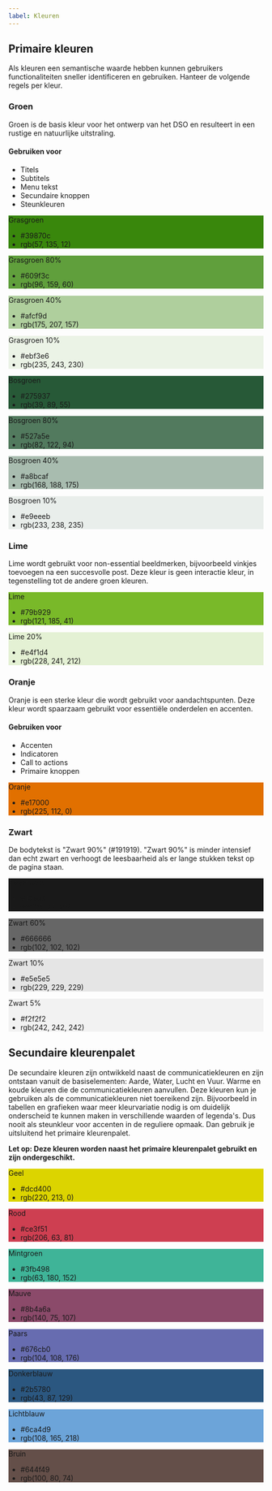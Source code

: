 ```yaml
---
label: Kleuren
---
```

## Primaire kleuren
Als kleuren een semantische waarde hebben kunnen gebruikers functionaliteiten sneller identificeren en gebruiken. Hanteer de volgende regels per kleur.

### Groen
Groen is de basis kleur voor het ontwerp van het DSO en resulteert in een rustige en natuurlijke uitstraling.

#### Gebruiken voor
- Titels
- Subtitels
- Menu tekst
- Secundaire knoppen
- Steunkleuren

<div class="color-row">
  <div class="color-chip" style="background-color: #39870c;">
    <div class="label">Grasgroen</div>
    <div class="description">
      <ul>
        <li>#39870c</li>
        <li>rgb(57, 135, 12)</li>
      </ul>
    </div>
  </div>
  <div class="color-chip" style="background-color: #609f3c;">
    <div class="label">Grasgroen 80%</div>
    <div class="description">
      <ul>
        <li>#609f3c</li>
        <li>rgb(96, 159, 60)</li>
      </ul>
    </div>
  </div>
  <div class="color-chip" style="background-color: #afcf9d;">
    <div class="label">Grasgroen 40%</div>
    <div class="description">
      <ul>
        <li>#afcf9d</li>
        <li>rgb(175, 207, 157)</li>
      </ul>
    </div>
  </div>
  <div class="color-chip" style="background-color: #ebf3e6;">
    <div class="label">Grasgroen 10%</div>
    <div class="description">
      <ul>
        <li>#ebf3e6</li>
        <li>rgb(235, 243, 230)</li>
      </ul>
    </div>
  </div>
</div>
<div class="color-row">
  <div class="color-chip" style="background-color: #275937;">
    <div class="label">Bosgroen</div>
    <div class="description">
      <ul>
        <li>#275937</li>
        <li>rgb(39, 89, 55)</li>
      </ul>
    </div>
  </div>
  <div class="color-chip" style="background-color: #527a5e;">
    <div class="label">Bosgroen 80%</div>
    <div class="description">
      <ul>
        <li>#527a5e</li>
        <li>rgb(82, 122, 94)</li>
      </ul>
    </div>
  </div>
  <div class="color-chip" style="background-color: #a8bcaf;">
    <div class="label">Bosgroen 40%</div>
    <div class="description">
      <ul>
        <li>#a8bcaf</li>
        <li>rgb(168, 188, 175)</li>
      </ul>
    </div>
  </div>
  <div class="color-chip" style="background-color: #e9eeeb;">
    <div class="label">Bosgroen 10%</div>
    <div class="description">
      <ul>
        <li>#e9eeeb</li>
        <li>rgb(233, 238, 235)</li>
      </ul>
    </div>
  </div>
</div>

### Lime
Lime wordt gebruikt voor non-essential beeldmerken, bijvoorbeeld vinkjes toevoegen na een succesvolle post. Deze kleur is geen interactie kleur, in tegenstelling tot de andere groen kleuren.

<div class="color-row">
  <div class="color-chip" style="background-color: #79b929;">
    <div class="label">Lime</div>
    <div class="description">
      <ul>
        <li>#79b929</li>
        <li>rgb(121, 185, 41)</li>
      </ul>
    </div>
  </div>
  <div class="color-chip" style="background-color: #e4f1d4;">
    <div class="label">Lime 20%</div>
    <div class="description">
      <ul>
        <li>#e4f1d4</li>
        <li>rgb(228, 241, 212)</li>
      </ul>
    </div>
  </div>
</div>

### Oranje
Oranje is een sterke kleur die wordt gebruikt voor aandachtspunten. Deze kleur wordt spaarzaam gebruikt voor essentiële onderdelen en accenten.

#### Gebruiken voor
- Accenten
- Indicatoren
- Call to actions
- Primaire knoppen

<div class="color-row">
  <div class="color-chip" style="background-color: #e17000;">
    <div class="label">Oranje</div>
    <div class="description">
      <ul>
        <li>#e17000</li>
        <li>rgb(225, 112, 0)</li>
      </ul>
    </div>
  </div>
</div>

### Zwart
De bodytekst is "Zwart 90%" (#191919). "Zwart 90%" is minder intensief dan echt zwart en verhoogt de leesbaarheid als er lange stukken tekst op de pagina staan.

<div class="color-row">
  <div class="color-chip" style="background-color: #191919;">
    <div class="label">Zwart 90%</div>
    <div class="description">
      <ul>
        <li>#191919</li>
        <li>rgb(25, 25, 25)</li>
      </ul>
    </div>
  </div>
  <div class="color-chip" style="background-color: #666666;">
    <div class="label">Zwart 60%</div>
    <div class="description">
      <ul>
        <li>#666666</li>
        <li>rgb(102, 102, 102)</li>
      </ul>
    </div>
  </div>
  <div class="color-chip" style="background-color: #e5e5e5;">
    <div class="label">Zwart 10%</div>
    <div class="description">
      <ul>
        <li>#e5e5e5</li>
        <li>rgb(229, 229, 229)</li>
      </ul>
    </div>
  </div>
  <div class="color-chip" style="background-color: #f2f2f2;">
    <div class="label">Zwart 5%</div>
    <div class="description">
      <ul>
        <li>#f2f2f2</li>
        <li>rgb(242, 242, 242)</li>
      </ul>
    </div>
  </div>
</div>

## Secundaire kleurenpalet
De secundaire kleuren zijn ontwikkeld naast de communicatiekleuren en zijn ontstaan vanuit de basiselementen: Aarde, Water, Lucht en Vuur. Warme en koude kleuren die de communicatiekleuren aanvullen. Deze kleuren kun je gebruiken als de communicatiekleuren niet toereikend zijn. Bijvoorbeeld in tabellen en grafieken waar meer kleurvariatie nodig is om duidelijk onderscheid te kunnen maken in verschillende waarden of legenda's. Dus nooit als steunkleur voor accenten in de reguliere opmaak. Dan gebruik je uitsluitend het primaire kleurenpalet.

**Let op: Deze kleuren worden naast het primaire kleurenpalet gebruikt en zijn ondergeschikt.**

<div class="color-row">
  <div class="color-chip" style="background-color: #dcd400;">
    <div class="label">Geel</div>
    <div class="description">
      <ul>
        <li>#dcd400</li>
        <li>rgb(220, 213, 0)</li>
      </ul>
    </div>
  </div>
  <div class="color-chip" style="background-color: #ce3f51;">
    <div class="label">Rood</div>
    <div class="description">
      <ul>
        <li>#ce3f51</li>
        <li>rgb(206, 63, 81)</li>
      </ul>
    </div>
  </div>
  <div class="color-chip" style="background-color: #3fb498;">
    <div class="label">Mintgroen</div>
    <div class="description">
      <ul>
        <li>#3fb498</li>
        <li>rgb(63, 180, 152)</li>
      </ul>
    </div>
  </div>
  <div class="color-chip" style="background-color: #8b4a6a;">
    <div class="label">Mauve</div>
    <div class="description">
      <ul>
        <li>#8b4a6a</li>
        <li>rgb(140, 75, 107)</li>
      </ul>
    </div>
  </div>
</div>
<div class="color-row">
  <div class="color-chip" style="background-color: #676cb0;">
    <div class="label">Paars</div>
    <div class="description">
      <ul>
        <li>#676cb0</li>
        <li>rgb(104, 108, 176)</li>
      </ul>
    </div>
  </div>
  <div class="color-chip" style="background-color: #2b5780;">
    <div class="label">Donkerblauw</div>
    <div class="description">
      <ul>
        <li>#2b5780</li>
        <li>rgb(43, 87, 129)</li>
      </ul>
    </div>
  </div>
  <div class="color-chip" style="background-color: #6ca4d9;">
    <div class="label">Lichtblauw</div>
    <div class="description">
      <ul>
        <li>#6ca4d9</li>
        <li>rgb(108, 165, 218)</li>
      </ul>
    </div>
  </div>
  <div class="color-chip" style="background-color: #644f49;">
    <div class="label">Bruin</div>
    <div class="description">
      <ul>
        <li>#644f49</li>
        <li>rgb(100, 80, 74)</li>
      </ul>
    </div>
  </div>
</div>
